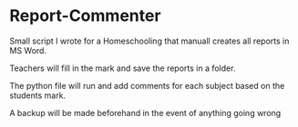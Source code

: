 # Report-Commenter

Small script I wrote for a Homeschooling that manuall creates all reports in MS Word. 

Teachers will fill in the mark and save the reports in a folder.

The python file will run and add comments for each subject based on the students mark.

A backup will be made beforehand in the event of anything going wrong
